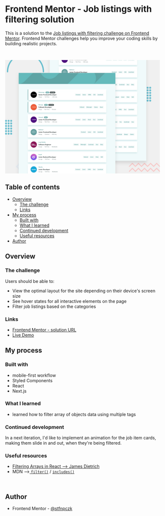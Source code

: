 # Frontend Mentor - Job listings with filtering solution

This is a solution to the [Job listings with filtering challenge on Frontend Mentor](https://www.frontendmentor.io/challenges/job-listings-with-filtering-ivstIPCt). Frontend Mentor challenges help you improve your coding skills by building realistic projects.

<br>

![](./public/desktop-preview.jpg)

## Table of contents

- [Overview](#overview)
  - [The challenge](#the-challenge)
  - [Links](#links)
- [My process](#my-process)
  - [Built with](#built-with)
  - [What I learned](#what-i-learned)
  - [Continued development](#continued-development)
  - [Useful resources](#useful-resources)
- [Author](#author)

## Overview

### The challenge

Users should be able to:

- View the optimal layout for the site depending on their device's screen size
- See hover states for all interactive elements on the page
- Filter job listings based on the categories

### Links

- [Frontend Mentor - solution URL]()
- [Live Demo]()

## My process

### Built with

- mobile-first workflow
- Styled Components
- React
- Next.js

### What I learned

- learned how to filter array of objects data using multiple tags

### Continued development

In a next iteration, I'd like to implement an animation for the job item cards, making them slide in and out, when they're being filtered.
<br>

### Useful resources

- [Filtering Arrays in React --> James Dietrich ](https://upmostly.com/tutorials/react-filter-filtering-arrays-in-react-with-examples)
- MDN -->[ `filter()`](https://developer.mozilla.org/en-US/docs/Web/JavaScript/Reference/Global_Objects/Array/filter) / [`includes()` ](https://developer.mozilla.org/en-US/docs/Web/JavaScript/Reference/Global_Objects/Array/includes)

<br>

## Author

- Frontend Mentor - [@stfnpczk](https://www.frontendmentor.io/profile/stfnpczk)
